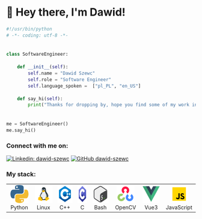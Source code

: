 # 👋 Hey there, I'm Dawid!
```python
#!/usr/bin/python
# -*- coding: utf-8 -*-


class SoftwareEngineer:

    def __init__(self):
        self.name = "Dawid Szewc"
        self.role = "Software Engineer"
        self.language_spoken =  ["pl_PL", "en_US"]

    def say_hi(self):
        print("Thanks for dropping by, hope you find some of my work interesting.")


me = SoftwareEngineer()
me.say_hi()
```
### Connect with me on:

[![Linkedin: dawid-szewc](https://img.shields.io/badge/-DawidSzewc-blue?style=flat-square&logo=Linkedin&logoColor=white&link=https://www.linkedin.com/in/dawid-szewc/)](https://www.linkedin.com/in/dawid-szewc/) [![GitHub dawid-szewc](https://img.shields.io/github/followers/dawid-szewc?label=follow&style=social)](https://github.com/dawid-szewc)

### My stack:
<table>
  <tr>
    <td align="center" width="96">
      <a href="">
        <img src="./img/python.png" width="48" height="48" alt="Python" />
      </a>
      <br>Python
    </td>
    <td align="center" width="96">
      <a href="">
        <img src="./img/linux.png" width="48" height="48" alt="Linux" />
      </a>
      <br>Linux
    </td>
    <td align="center" width="96">
      <a href="">
        <img src="./img/cpp.png" width="48" height="48" alt="C++" />
      </a>
      <br>C++
    </td>
    <td align="center" width="96">
      <a href="">
        <img src="./img/c.png" width="48" height="48" alt="C" />
      </a>
      <br>C
    </td>
    <td align="center" width="96">
      <a href="" >
        <img src="/img/bash.png" width="48" height="48" alt="Bash" />
      </a>
      <br>Bash
    </td>
    <td align="center" width="96"> 
      <a href="" >
        <img src="./img/opencv.png" width="48" height="48" alt="OpenCV" />
      </a>
      <br>OpenCV
    </td>
    <td align="center"  width="96">
      <a href="">
        <img src="./img/vue.png" width="48" height="48" alt="Vue3" />
      </a>
      <br>Vue3
    </td>
    <td align="center" width="96">
      <a href="" >
        <img src="./img/js.png" width="48" height="48" alt="JavaScript" />
      </a>
      <br>JavaScript
    </td>
  </tr>
</table>

